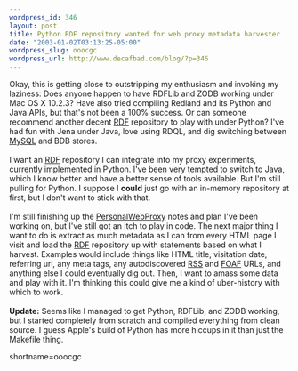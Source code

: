 ```yaml
--- 
wordpress_id: 346
layout: post
title: Python RDF repository wanted for web proxy metadata harvester
date: "2003-01-02T03:13:25-05:00"
wordpress_slug: ooocgc
wordpress_url: http://www.decafbad.com/blog/?p=346
---
```

Okay, this is getting close to outstripping my enthusiasm and invoking my laziness:  Does anyone happen to have RDFLib and ZODB working under Mac OS X 10.2.3?  Have also tried compiling Redland and its Python and Java APIs, but that's not been a 100% success.  Or can someone recommend another decent <a href="http://www.decafbad.com/twiki/bin/view/Main/RDF">RDF</a> repository to play with under Python?  I've had fun with Jena under Java, love using RDQL, and dig switching between <a href="http://www.decafbad.com/twiki/bin/view/Main/MySQL">MySQL</a> and BDB stores.
<br /><br />
I want an <a href="http://www.decafbad.com/twiki/bin/view/Main/RDF">RDF</a> repository I can integrate into my proxy experiments, currently implemented in Python.  I've been very tempted to switch to Java, which I know better and have a better sense of tools available.  But I'm still pulling for Python.  I suppose I <strong>could</strong> just go with an in-memory repository at first, but I don't want to stick with that.
<br /><br />
I'm still finishing up the <a href="http://www.decafbad.com/twiki/bin/view/Main/PersonalWebProxy">PersonalWebProxy</a> notes and plan I've been working on, but I've still got an itch to play in code.  The next major thing I want to do is extract as much metadata as I can from every HTML page I visit and load the <a href="http://www.decafbad.com/twiki/bin/view/Main/RDF">RDF</a> repository up with statements based on what I harvest.  Examples would include things like HTML title, visitation date, referring url, any meta tags, any autodiscovered <a href="http://www.decafbad.com/twiki/bin/view/Main/RSS">RSS</a> and <a href="http://www.decafbad.com/twiki/bin/view/Main/FOAF">FOAF</a> URLs, and anything else I could eventually dig out.  Then, I want to amass some data and play with it.  I'm thinking this could give me a kind of uber-history with which to work.
<br /><br />
<strong>Update:</strong> Seems like I managed to get Python, RDFLib, and ZODB working, but I started completely from scratch and compiled everything from clean source.  I guess Apple's build of Python has more hiccups in it than just the Makefile thing.
<!--more-->
shortname=ooocgc
